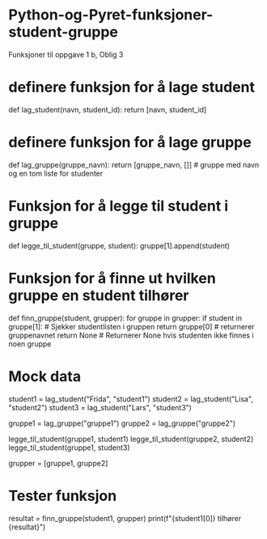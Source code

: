 # Python-og-Pyret-funksjoner-student-gruppe
Funksjoner til oppgave 1 b, Oblig 3
# definere funksjon for å lage student
def lag_student(navn, student_id):
    return [navn, student_id]

# definere funksjon for å lage gruppe
def lag_gruppe(gruppe_navn):
    return [gruppe_navn, []]  # gruppe med navn og en tom liste for studenter

# Funksjon for å legge til student i gruppe
def legge_til_student(gruppe, student):
    gruppe[1].append(student)

# Funksjon for å finne ut hvilken gruppe en student tilhører
def finn_gruppe(student, grupper):
    for gruppe in grupper:
        if student in gruppe[1]:  # Sjekker studentlisten i gruppen
            return gruppe[0]  # returnerer gruppenavnet
    return None  # Returnerer None hvis studenten ikke finnes i noen gruppe

# Mock data
student1 = lag_student("Frida", "student1")
student2 = lag_student("Lisa", "student2")
student3 = lag_student("Lars", "student3")

gruppe1 = lag_gruppe("gruppe1")
gruppe2 = lag_gruppe("gruppe2")

legge_til_student(gruppe1, student1)
legge_til_student(gruppe2, student2)
legge_til_student(gruppe1, student3)

grupper = [gruppe1, gruppe2]

# Tester funksjon
resultat = finn_gruppe(student1, grupper)
print(f"{student1[0]} tilhører {resultat}")
